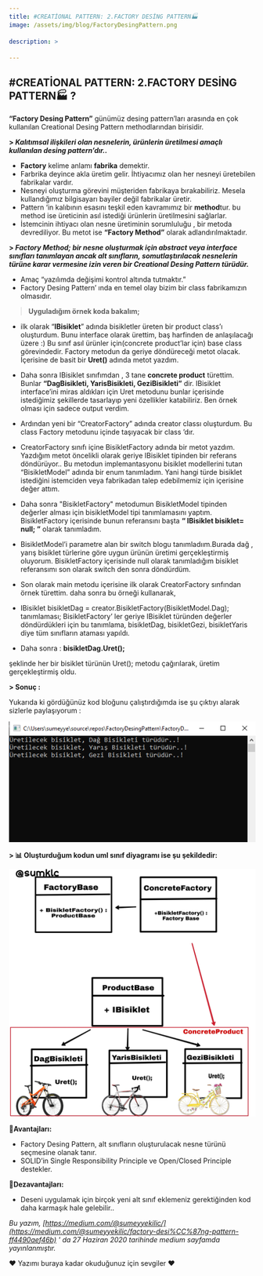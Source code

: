 ```yaml
---
title: #CREATİONAL PATTERN: 2.FACTORY DESİNG PATTERN🏭
image: /assets/img/blog/FactoryDesingPattern.png

description: >

---
```

## #CREATİONAL PATTERN: 2.FACTORY DESİNG PATTERN🏭 ?

**“Factory Desing Pattern”** günümüz desing pattern’ları arasında en çok kullanılan Creational Desing Pattern methodlarından birisidir.

**> _Kalıtımsal ilişkileri olan nesnelerin, ürünlerin üretilmesi amaçlı kullanılan desing pattern’dır.._**

-   **Factory** kelime anlamı **fabrika** demektir.
-   Farbrika deyince akla üretim gelir. İhtiyacımız olan her nesneyi üretebilen fabrikalar vardır.
-   Nesneyi oluşturma görevini müşteriden fabrikaya bırakabiliriz. Mesela kullandığımız bilgisayarı bayiler değil fabrikalar üretir.
-   Pattern ‘in kalıbının esasını teşkil eden kavramımız bir **method**tur. bu method ise üreticinin asıl istediği ürünlerin üretilmesini sağlarlar.
-   İstemcinin ihtiyacı olan nesne üretiminin sorumluluğu , bir metoda devrediliyor. Bu metot ise **“Factory Method”** olarak adlandırılmaktadır.

**> **_Factory Method; bir nesne oluşturmak için abstract veya interface sınıfları tanımlayan ancak alt sınıfların, somutlaştırılacak nesnelerin türüne karar vermesine izin veren bir Creational Desing Pattern türüdür._****

-   Amaç “yazılımda değişimi kontrol altında tutmaktır.”
-   Factory Desing Pattern’ ında en temel olay bizim bir class fabrikamızın olmasıdır.

> **Uyguladığım örnek koda bakalım;**


<script src="https://gist.github.com/sumeyyekilic/0be860b57a86cc2405b401b8c15a5fa3.js"></script>

-   ilk olarak “**IBisiklet**” adında bisikletler üreten bir product class’ı oluşturdum. Bunu interface olarak ürettim, baş harfinden de anlaşılacağı üzere :) Bu sınıf asıl ürünler için(concrete product’lar için) base class görevindedir. Factory metodun da geriye döndüreceği metot olacak. İçerisine de basit bir **Uret()** adında metot yazdım.

-   Daha sonra IBisiklet sınıfımdan , 3 tane **concrete product** türettim. Bunlar **“DagBisikleti, YarisBisikleti, GeziBisikleti”** dir. IBisiklet interface’ini miras aldıkları için Uret metodunu bunlar içerisinde istediğimiz şekillerde tasarlayıp yeni özellikler katabiliriz. Ben örnek olması için sadece output verdim.

-   Ardından yeni bir “CreatorFactory” adında creator classı oluşturdum. Bu class Factory metodunu içinde taşıyacak bir class ’dır.

-   CreatorFactory sınıfı içine BisikletFactory adında bir metot yazdım. Yazdığım metot öncelikli olarak geriye IBisiklet tipinden bir referans döndürüyor.. Bu metodun implemantasyonu bisiklet modellerini tutan “BisikletModel” adında bir enum tanımladım. Yani hangi türde bisiklet istediğini istemciden veya fabrikadan talep edebilmemiz için içerisine değer attım.

-   Daha sonra "BisikletFactory" metodumun BisikletModel tipinden değerler alması için bisikletModel tipi tanımlamasını yaptım. BisikletFactory içerisinde bunun referansını başta **“ IBisiklet bisiklet= null; ”** olarak tanımladım.

-   BisikletModel’i parametre alan bir switch blogu tanımladıım.Burada dağ , yarış bisiklet türlerine göre uygun ürünün üretimi gerçekleştirmiş oluyorum. BisikletFactory içerisinde null olarak tanımladığım bisiklet referansımı son olarak switch den sonra döndürdüm.

-   Son olarak main metodu içerisine ilk olarak CreatorFactory sınfından örnek türettim. daha sonra bu örneği kullanarak,

-   IBisiklet bisikletDag = creator.BisikletFactory(BisikletModel.Dag); tanımlaması; BisikletFactory’ ler geriye IBisiklet türünden değerler döndürdükleri için bu tanımlama, bisikletDag, bisikletGezi, bisikletYaris diye tüm sınıfların ataması yapıldı.

-   Daha sonra : **bisikletDag.Uret();**

şeklinde her bir bisiklet türünün Uret(); metodu çağırılarak, üretim gerçekleştirmiş oldu.

**> **Sonuç :****

Yukarıda ki gördüğünüz kod bloğunu çalıştırdığımda ise şu çıktıyı alarak sizlerle paylaşıyorum :

![singletonDesingPattern](/assets/img/blog/fdp.png)

**> **📊 Oluşturduğum kodun uml sınıf diyagramı ise şu şekildedir:****

![singletonDesingPattern](/assets/img/blog/FactoryDesingPattern2.jpg)


**📌Avantajları:**

-   Factory Desing Pattern, alt sınıfların oluşturulacak nesne türünü seçmesine olanak tanır.
-   SOLID’in Single Responsibility Principle ve Open/Closed Principle destekler.

**📌Dezavantajları:**

-   Deseni uygulamak için birçok yeni alt sınıf eklemeniz gerektiğinden kod daha karmaşık hale gelebilir..

_Bu yazım, [https://medium.com/@sumeyyekilic/](https://medium.com/@sumeyyekilic/factory-desi%CC%87ng-pattern-ff4490aef46b) ' da 27 Haziran 2020 tarihinde medium sayfamda yayınlanmıştır._

❤ Yazımı buraya kadar okuduğunuz için sevgiler ❤